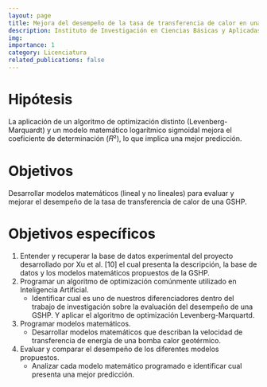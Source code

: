 ```yaml
---
layout: page
title: Mejora del desempeño de la tasa de transferencia de calor en una bomba geotérmica
description: Instituto de Investigación en Ciencias Básicas y Aplicadas, UAEM.
img: 
importance: 1
category: Licenciatura
related_publications: false
---
```


# Hipótesis
La aplicación de un algoritmo de optimización distinto (Levenberg-Marquardt) y un modelo matemático logarítmico sigmoidal mejora el coeficiente de determinación (𝑅²), lo que implica una mejor predicción.

# Objetivos
Desarrollar modelos matemáticos (lineal y no lineales) para evaluar y mejorar el desempeño de la tasa de transferencia de calor de una GSHP.

# Objetivos específicos
1. Entender y recuperar la base de datos experimental del proyecto desarrollado por Xu et al. [10] el cual presenta la descripción, la base de datos y los modelos matemáticos
propuestos de la GSHP.
2. Programar un algoritmo de optimización comúnmente utilizado en Inteligencia Artificial.
    * Identificar cual es uno de nuestros diferenciadores dentro del trabajo de investigación sobre la evaluación del desempeño de una GSHP. Y aplicar el algoritmo de optimización Levenberg-Marquartd.
3. Programar modelos matemáticos.
    * Desarrollar modelos matemáticos que describan la velocidad de transferencia de energía de una bomba calor geotérmico.
4. Evaluar y comparar el desempeño de los diferentes modelos propuestos.
    * Analizar cada modelo matemático programado e identificar cual presenta una mejor predicción.